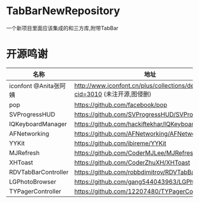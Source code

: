 # TabBarNewRepository
一个新项目里面应该集成的和三方库,附带TabBar

# 开源鸣谢
名称|地址
---|---
iconfont @Anita张阿姨| http://www.iconfont.cn/plus/collections/detail?cid=3010 (未注开源,图侵删)
pop|https://github.com/facebook/pop
SVProgressHUD|https://github.com/SVProgressHUD/SVProgressHUD
IQKeyboardManager|https://github.com/hackiftekhar/IQKeyboardManager
AFNetworking|https://github.com/AFNetworking/AFNetworking
YYKit|https://github.com/ibireme/YYKit
MJRefresh|https://github.com/CoderMJLee/MJRefresh
XHToast|https://github.com/CoderZhuXH/XHToast
RDVTabBarController|https://github.com/robbdimitrov/RDVTabBarController
LGPhotoBrowser|https://github.com/gang544043963/LGPhotoBrowser
TYPagerController|https://github.com/12207480/TYPagerController
